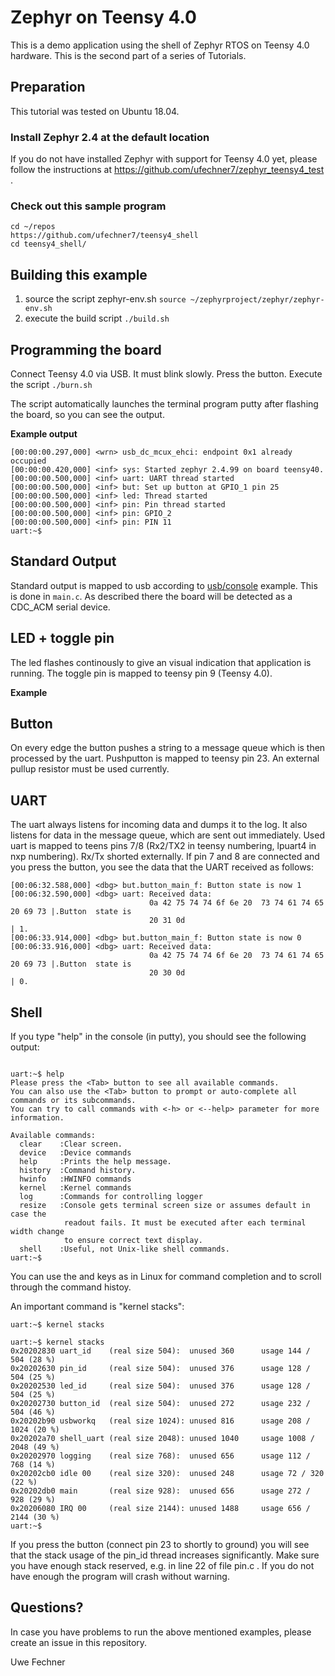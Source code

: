 # Zephyr on Teensy 4.0

This is a demo application using the shell of Zephyr RTOS on Teensy 4.0 hardware. This is the second part of a series of Tutorials. 

## Preparation
This tutorial was tested on Ubuntu 18.04.

### Install Zephyr 2.4 at the default location
If you do not have installed Zephyr with support for Teensy 4.0 yet, please follow the instructions at https://github.com/ufechner7/zephyr_teensy4_test .

### Check out this sample program
```
cd ~/repos
https://github.com/ufechner7/teensy4_shell
cd teensy4_shell/
```

## Building this example
1. source the script zephyr-env.sh
```source ~/zephyrproject/zephyr/zephyr-env.sh```
2. execute the build script ```./build.sh```

## Programming the board

Connect Teensy 4.0 via USB. It must blink slowly. Press the button.
Execute the script ```./burn.sh```

The script automatically launches the terminal program putty after flashing the board, so you can see the output.

**Example output**
```
[00:00:00.297,000] <wrn> usb_dc_mcux_ehci: endpoint 0x1 already occupied
[00:00:00.420,000] <inf> sys: Started zephyr 2.4.99 on board teensy40.
[00:00:00.500,000] <inf> uart: UART thread started
[00:00:00.500,000] <inf> but: Set up button at GPIO_1 pin 25
[00:00:00.500,000] <inf> led: Thread started
[00:00:00.500,000] <inf> pin: Pin thread started
[00:00:00.500,000] <inf> pin: GPIO_2
[00:00:00.500,000] <inf> pin: PIN 11
uart:~$
```

## Standard Output
Standard output is mapped to usb according to [usb/console](https://github.com/zephyrproject-rtos/zephyr/tree/master/samples/subsys/usb/console) example. This is done in ```main.c```. As described there the board will be detected as a CDC_ACM serial device. 

## LED + toggle pin
The led flashes continously to give an visual indication that application is running. The toggle pin is mapped to teensy pin 9 (Teensy 4.0).

**Example**

## Button
On every edge the button pushes a string to a message queue which is then processed by the uart. Pushputton is mapped to teensy pin 23. An external pullup resistor must be used currently.

## UART
The uart always listens for incoming data and dumps it to the log. It also listens for data in the message queue, which are sent out immediately. Used uart is mapped to teens pins 7/8 (Rx2/TX2 in teensy numbering, lpuart4 in nxp numbering). Rx/Tx shorted externally.
If pin 7 and 8 are connected and you press the button, you see
the data that the UART received as follows:
```
[00:06:32.588,000] <dbg> but.button_main_f: Button state is now 1
[00:06:32.590,000] <dbg> uart: Received data:
                               0a 42 75 74 74 6f 6e 20  73 74 61 74 65 20 69 73 |.Button  state is
                               20 31 0d                                         | 1.
[00:06:33.914,000] <dbg> but.button_main_f: Button state is now 0
[00:06:33.916,000] <dbg> uart: Received data:
                               0a 42 75 74 74 6f 6e 20  73 74 61 74 65 20 69 73 |.Button  state is
                               20 30 0d                                         | 0.
```

## Shell

If you type "help" in the console (in putty), you should see the following output:
```

uart:~$ help
Please press the <Tab> button to see all available commands.
You can also use the <Tab> button to prompt or auto-complete all commands or its subcommands.
You can try to call commands with <-h> or <--help> parameter for more information.

Available commands:
  clear    :Clear screen.
  device   :Device commands
  help     :Prints the help message.
  history  :Command history.
  hwinfo   :HWINFO commands
  kernel   :Kernel commands
  log      :Commands for controlling logger
  resize   :Console gets terminal screen size or assumes default in case the
            readout fails. It must be executed after each terminal width change
            to ensure correct text display.
  shell    :Useful, not Unix-like shell commands.
uart:~$
```
You can use the <TAB> and <UP> keys as in Linux for command completion and to scroll through the command histoy.

An important command is "kernel stacks":
```
uart:~$ kernel stacks

uart:~$ kernel stacks
0x20202830 uart_id    (real size 504):  unused 360      usage 144 / 504 (28 %)
0x20202630 pin_id     (real size 504):  unused 376      usage 128 / 504 (25 %)
0x20202530 led_id     (real size 504):  unused 376      usage 128 / 504 (25 %)
0x20202730 button_id  (real size 504):  unused 272      usage 232 / 504 (46 %)
0x20202b90 usbworkq   (real size 1024): unused 816      usage 208 / 1024 (20 %)
0x20202a70 shell_uart (real size 2048): unused 1040     usage 1008 / 2048 (49 %)
0x20202970 logging    (real size 768):  unused 656      usage 112 / 768 (14 %)
0x20202cb0 idle 00    (real size 320):  unused 248      usage 72 / 320 (22 %)
0x20202db0 main       (real size 928):  unused 656      usage 272 / 928 (29 %)
0x20206080 IRQ 00     (real size 2144): unused 1488     usage 656 / 2144 (30 %)
uart:~$
```
If you press the button (connect pin 23 to shortly to ground) you will see that the stack usage of the pin_id thread increases significantly. Make sure you have enough stack reserved, e.g. in line 22 of file pin.c . If you do not have enough the program will crash without warning. 

## Questions?
In case you have problems to run the above mentioned examples, please create an issue in this repository.

Uwe Fechner
